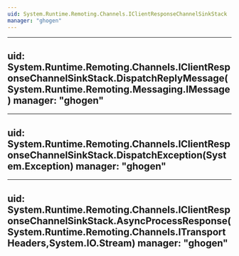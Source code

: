 ```yaml
---
uid: System.Runtime.Remoting.Channels.IClientResponseChannelSinkStack
manager: "ghogen"
---
```


---
uid: System.Runtime.Remoting.Channels.IClientResponseChannelSinkStack.DispatchReplyMessage(System.Runtime.Remoting.Messaging.IMessage)
manager: "ghogen"
---

---
uid: System.Runtime.Remoting.Channels.IClientResponseChannelSinkStack.DispatchException(System.Exception)
manager: "ghogen"
---

---
uid: System.Runtime.Remoting.Channels.IClientResponseChannelSinkStack.AsyncProcessResponse(System.Runtime.Remoting.Channels.ITransportHeaders,System.IO.Stream)
manager: "ghogen"
---
